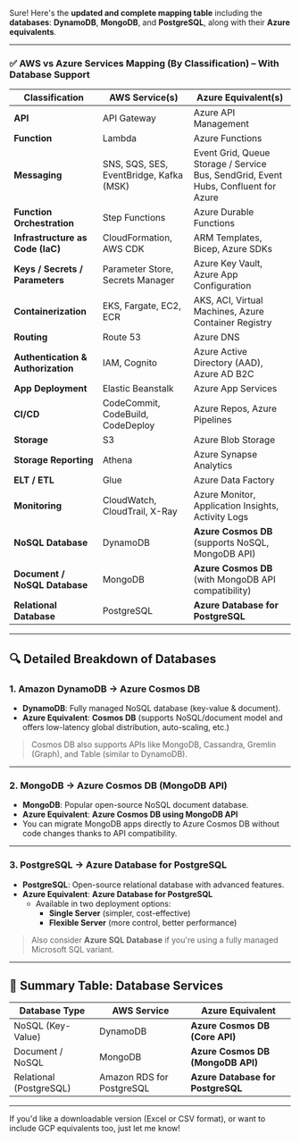 Sure! Here's the **updated and complete mapping table** including the **databases**: **DynamoDB**, **MongoDB**, and **PostgreSQL**, along with their **Azure equivalents**.

---

### ✅ AWS vs Azure Services Mapping (By Classification) – With Database Support

| **Classification**             | **AWS Service(s)**                              | **Azure Equivalent(s)**                                 |
|-------------------------------|--------------------------------------------------|----------------------------------------------------------|
| **API**                       | API Gateway                                      | Azure API Management                                     |
| **Function**                  | Lambda                                           | Azure Functions                                            |
| **Messaging**                 | SNS, SQS, SES, EventBridge, Kafka (MSK)          | Event Grid, Queue Storage / Service Bus, SendGrid, Event Hubs, Confluent for Azure |
| **Function Orchestration**    | Step Functions                                   | Azure Durable Functions                                  |
| **Infrastructure as Code (IaC)** | CloudFormation, AWS CDK                          | ARM Templates, Bicep, Azure SDKs                         |
| **Keys / Secrets / Parameters** | Parameter Store, Secrets Manager                | Azure Key Vault, Azure App Configuration                 |
| **Containerization**          | EKS, Fargate, EC2, ECR                           | AKS, ACI, Virtual Machines, Azure Container Registry     |
| **Routing**                   | Route 53                                         | Azure DNS                                                |
| **Authentication & Authorization** | IAM, Cognito                                | Azure Active Directory (AAD), Azure AD B2C               |
| **App Deployment**            | Elastic Beanstalk                                | Azure App Services                                       |
| **CI/CD**                     | CodeCommit, CodeBuild, CodeDeploy                | Azure Repos, Azure Pipelines                             |
| **Storage**                   | S3                                               | Azure Blob Storage                                       |
| **Storage Reporting**         | Athena                                           | Azure Synapse Analytics                                  |
| **ELT / ETL**                 | Glue                                             | Azure Data Factory                                       |
| **Monitoring**                | CloudWatch, CloudTrail, X-Ray                    | Azure Monitor, Application Insights, Activity Logs       |
| **NoSQL Database**            | DynamoDB                                         | **Azure Cosmos DB** (supports NoSQL, MongoDB API)        |
| **Document / NoSQL Database** | MongoDB                                          | **Azure Cosmos DB** (with MongoDB API compatibility)     |
| **Relational Database**       | PostgreSQL                                       | **Azure Database for PostgreSQL**                        |

---

## 🔍 Detailed Breakdown of Databases

### 1. **Amazon DynamoDB → Azure Cosmos DB**
- **DynamoDB**: Fully managed NoSQL database (key-value & document).
- **Azure Equivalent**: **Cosmos DB** (supports NoSQL/document model and offers low-latency global distribution, auto-scaling, etc.)

> Cosmos DB also supports APIs like MongoDB, Cassandra, Gremlin (Graph), and Table (similar to DynamoDB).

---

### 2. **MongoDB → Azure Cosmos DB (MongoDB API)**
- **MongoDB**: Popular open-source NoSQL document database.
- **Azure Equivalent**: **Azure Cosmos DB using MongoDB API**
- You can migrate MongoDB apps directly to Azure Cosmos DB without code changes thanks to API compatibility.

---

### 3. **PostgreSQL → Azure Database for PostgreSQL**
- **PostgreSQL**: Open-source relational database with advanced features.
- **Azure Equivalent**: **Azure Database for PostgreSQL**
  - Available in two deployment options:
    - **Single Server** (simpler, cost-effective)
    - **Flexible Server** (more control, better performance)

> Also consider **Azure SQL Database** if you're using a fully managed Microsoft SQL variant.

---

## 📄 Summary Table: Database Services

| **Database Type**      | **AWS Service**      | **Azure Equivalent**                          |
|------------------------|----------------------|-----------------------------------------------|
| NoSQL (Key-Value)      | DynamoDB             | **Azure Cosmos DB (Core API)**                |
| Document / NoSQL       | MongoDB              | **Azure Cosmos DB (MongoDB API)**             |
| Relational (PostgreSQL)| Amazon RDS for PostgreSQL | **Azure Database for PostgreSQL**       |

---

If you'd like a downloadable version (Excel or CSV format), or want to include GCP equivalents too, just let me know!
